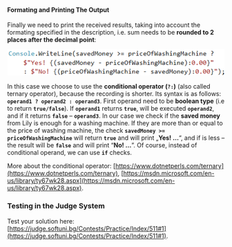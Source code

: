 #### Formating and Printing The Output

Finally we need to print the received results, taking into account the formating specified in the description, i.e. sum needs to be  **rounded to 2 places after the decimal point**:

![](/assets/chapter-5-2-images/02.Smart-lilly-05.png)

In this case we choose to use the **conditional operator (`?:`)** (also called ternary operator), because the recording is shorter. Its syntax is as follows: **`operand1 ? operand2 : operand3`**. First operand need to be **boolean type** (i.e to return **`true/false`**). If **`operand1`** returns **`true`**, will be executed **`operand2`**, and if it returns **`false`** – **`operand3`**. In our case we check if the **saved money** from Lily is enough for a washing machine. If they are more than or equal to the price of washing machine, the check **`savedMoney >= priceOfWashingMachine`** will return **`true`** and will print  „**Yes! …**“, and if is less – the result will be **`false`** and will print “**No! …**”. Of course, instead of conditional operand, we can use **`if`** checks.

More about the conditional operator: [https://www.dotnetperls.com/ternary](https://www.dotnetperls.com/ternary), [https://msdn.microsoft.com/en-us/library/ty67wk28.aspx](https://msdn.microsoft.com/en-us/library/ty67wk28.aspx). 

### Testing in the Judge System

Test your solution here: [https://judge.softuni.bg/Contests/Practice/Index/511#1](https://judge.softuni.bg/Contests/Practice/Index/511#1).
